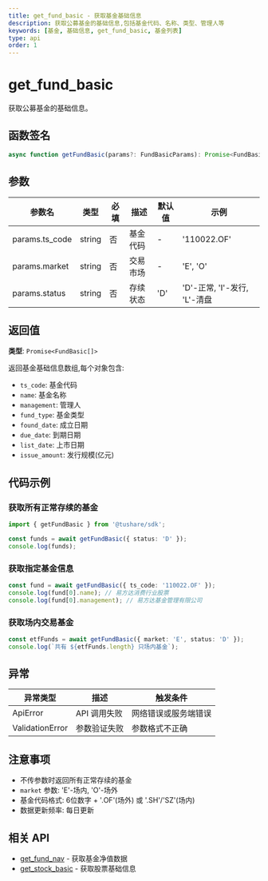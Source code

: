 ```yaml
---
title: get_fund_basic - 获取基金基础信息
description: 获取公募基金的基础信息,包括基金代码、名称、类型、管理人等
keywords: [基金, 基础信息, get_fund_basic, 基金列表]
type: api
order: 1
---
```


# get_fund_basic

获取公募基金的基础信息。

## 函数签名

```typescript
async function getFundBasic(params?: FundBasicParams): Promise<FundBasic[]>
```

## 参数

| 参数名 | 类型 | 必填 | 描述 | 默认值 | 示例 |
|--------|------|------|------|--------|------|
| params.ts_code | string | 否 | 基金代码 | - | '110022.OF' |
| params.market | string | 否 | 交易市场 | - | 'E', 'O' |
| params.status | string | 否 | 存续状态 | 'D' | 'D'-正常, 'I'-发行, 'L'-清盘 |

## 返回值

**类型**: `Promise<FundBasic[]>`

返回基金基础信息数组,每个对象包含:
- `ts_code`: 基金代码
- `name`: 基金名称
- `management`: 管理人
- `fund_type`: 基金类型
- `found_date`: 成立日期
- `due_date`: 到期日期
- `list_date`: 上市日期
- `issue_amount`: 发行规模(亿元)

## 代码示例

### 获取所有正常存续的基金

```typescript
import { getFundBasic } from '@tushare/sdk';

const funds = await getFundBasic({ status: 'D' });
console.log(funds);
```

### 获取指定基金信息

```typescript
const fund = await getFundBasic({ ts_code: '110022.OF' });
console.log(fund[0].name); // 易方达消费行业股票
console.log(fund[0].management); // 易方达基金管理有限公司
```

### 获取场内交易基金

```typescript
const etfFunds = await getFundBasic({ market: 'E', status: 'D' });
console.log(`共有 ${etfFunds.length} 只场内基金`);
```

## 异常

| 异常类型 | 描述 | 触发条件 |
|----------|------|----------|
| ApiError | API 调用失败 | 网络错误或服务端错误 |
| ValidationError | 参数验证失败 | 参数格式不正确 |

## 注意事项

- 不传参数时返回所有正常存续的基金
- `market` 参数: 'E'-场内, 'O'-场外
- 基金代码格式: 6位数字 + '.OF'(场外) 或 '.SH'/'SZ'(场内)
- 数据更新频率: 每日更新

## 相关 API

- [get_fund_nav](/api/fund/nav) - 获取基金净值数据
- [get_stock_basic](/api/stock/basic) - 获取股票基础信息
